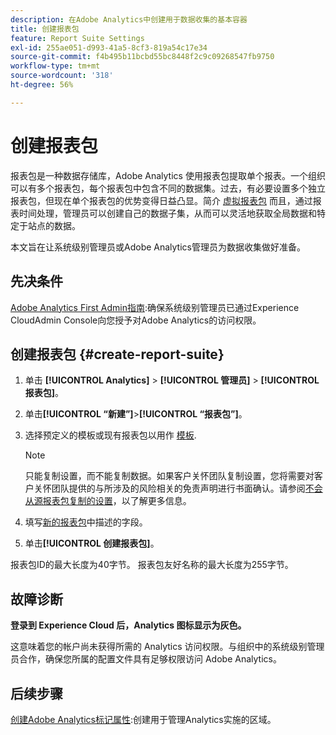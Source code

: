 ```yaml
---
description: 在Adobe Analytics中创建用于数据收集的基本容器
title: 创建报表包
feature: Report Suite Settings
exl-id: 255ae051-d993-41a5-8cf3-819a54c17e34
source-git-commit: f4b495b11bcbd55bc8448f2c9c09268547fb9750
workflow-type: tm+mt
source-wordcount: '318'
ht-degree: 56%

---
```


# 创建报表包

报表包是一种数据存储库，Adobe Analytics 使用报表包提取单个报表。一个组织可以有多个报表包，每个报表包中包含不同的数据集。过去，有必要设置多个独立报表包，但现在单个报表包的优势变得日益凸显。简介 [虚拟报表包](https://experienceleague.adobe.com/docs/analytics/components/virtual-report-suites/vrs-about.html?lang=en#virtual-report-suites) 而且，通过报表时间处理，管理员可以创建自己的数据子集，从而可以灵活地获取全局数据和特定于站点的数据。

本文旨在让系统级别管理员或Adobe Analytics管理员为数据收集做好准备。

## 先决条件

[Adobe Analytics First Admin指南](/help/admin/admin-console/first-admin-guide.md):确保系统级别管理员已通过Experience CloudAdmin Console向您授予对Adobe Analytics的访问权限。

## 创建报表包 {#create-report-suite}

1. 单击 **[!UICONTROL Analytics]** > **[!UICONTROL 管理员]** > **[!UICONTROL 报表包]**。
1. 单击&#x200B;**[!UICONTROL “新建”]**>**[!UICONTROL “报表包”]**。
1. 选择预定义的模板或现有报表包以用作 [模板](../c-report-suite-templates/report-suite-templates.md).

   >[!NOTE]
   >
   >只能复制设置，而不能复制数据。如果客户关怀团队复制设置，您将需要对客户关怀团队提供的与所涉及的风险相关的免责声明进行书面确认。请参阅[不会从源报表包复制的设置](/help/admin/c-manage-report-suites/c-new-report-suite/settings-not-copied-from-rs.md)，以了解更多信息。

1. 填写[新的报表包](../c-new-report-suite/new-report-suite.md)中描述的字段。
1. 单击&#x200B;**[!UICONTROL 创建报表包]**。

报表包ID的最大长度为40字节。 报表包友好名称的最大长度为255字节。

## 故障诊断

**登录到 Experience Cloud 后，Analytics 图标显示为灰色。**

这意味着您的帐户尚未获得所需的 Analytics 访问权限。与组织中的系统级别管理员合作，确保您所属的配置文件具有足够权限访问 Adobe Analytics。

## 后续步骤

[创建Adobe Analytics标记属性](/help/implement/launch/create-analytics-property.md):创建用于管理Analytics实施的区域。
